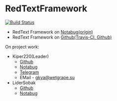 # RedTextFramework
[![Build Status](https://travis-ci.com/Kiper220/RedTextFramework.svg?branch=master)](https://travis-ci.com/Kiper220/RedTextFramework)


* RedText Framework on [Notabug(origin)](https://notabug.org/WetGrape/RedText-Framework)
* RedText Framework on [Github(Travis-CI, Github)](https://github.com/Kiper220/RedTextFramework)

On project work:
* Kiper220(Leader)
    * [Github](https://github.com/Kiper220)
    * [Notabug](https://notabug.org/Kiper220)
    * [Telegram](https://t.me/kiper220_wetgrape)
    * EMail - gkya@wetgrape.su
* LiderSobak
    * [Github](https://github.com/LiderSobak)
    * [Notabug](https://notabug.org/LiderSobak)

